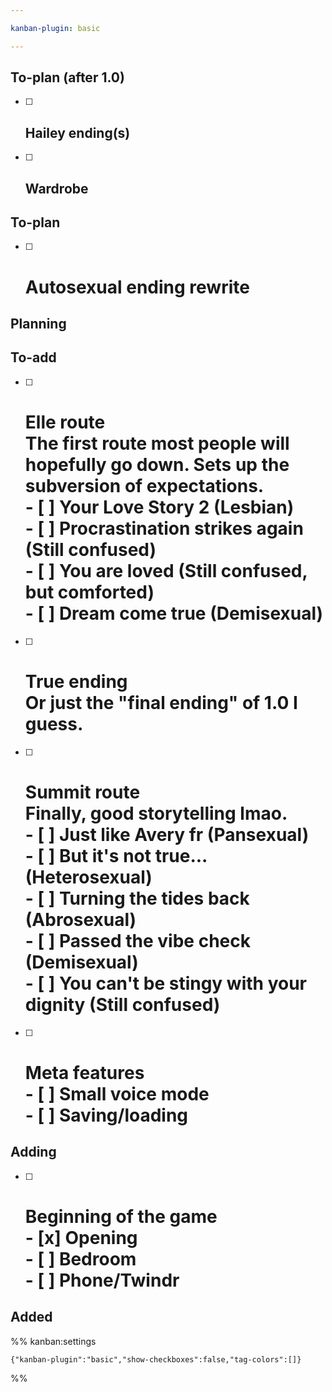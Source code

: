```yaml
---

kanban-plugin: basic

---
```


## To-plan (after 1.0)

- [ ] ## Hailey ending(s)
- [ ] ## Wardrobe


## To-plan

- [ ] # Autosexual ending rewrite


## Planning



## To-add

- [ ] # Elle route<br>The first route most people will hopefully go down. Sets up the subversion of expectations.<br>- [ ] Your Love Story 2 (Lesbian)<br>- [ ] Procrastination strikes again (Still confused)<br>- [ ] You are loved (Still confused, but comforted)<br>- [ ] Dream come true (Demisexual)
- [ ] # True ending<br>Or just the "final ending" of 1.0 I guess.
- [ ] # Summit route<br>Finally, good storytelling lmao.<br>- [ ] Just like Avery fr (Pansexual)<br>- [ ] But it's not true... (Heterosexual)<br>- [ ] Turning the tides back (Abrosexual)<br>- [ ] Passed the vibe check (Demisexual)<br>- [ ] You can't be stingy with your dignity (Still confused)
- [ ] # Meta features<br>- [ ] Small voice mode<br>- [ ] Saving/loading


## Adding

- [ ] # Beginning of the game<br>- [x] Opening<br>- [ ] Bedroom<br>- [ ] Phone/Twindr


## Added





%% kanban:settings
```
{"kanban-plugin":"basic","show-checkboxes":false,"tag-colors":[]}
```
%%